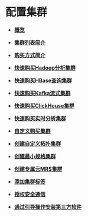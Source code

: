# 配置集群<a name="mrs_01_0030"></a>

-   **[概览](概览.md)**  

-   **[集群列表简介](集群列表简介.md)**  

-   **[购买方式简介](购买方式简介.md)**  

-   **[快速购买Hadoop分析集群](快速购买Hadoop分析集群.md)**  

-   **[快速购买HBase查询集群](快速购买HBase查询集群.md)**  

-   **[快速购买Kafka流式集群](快速购买Kafka流式集群.md)**  

-   **[快速购买ClickHouse集群](快速购买ClickHouse集群.md)**  

-   **[快速购买实时分析集群](快速购买实时分析集群.md)**  

-   **[自定义购买集群](自定义购买集群.md)**  

-   **[创建自定义拓扑集群](创建自定义拓扑集群.md)**  

-   **[创建最小规格集群](创建最小规格集群.md)**  

-   **[创建专属云MRS集群](创建专属云MRS集群.md)**  

-   **[添加集群标签](添加集群标签.md)**  

-   **[授权安全通信](授权安全通信.md)**  

-   **[通过引导操作安装第三方软件](通过引导操作安装第三方软件.md)**  


